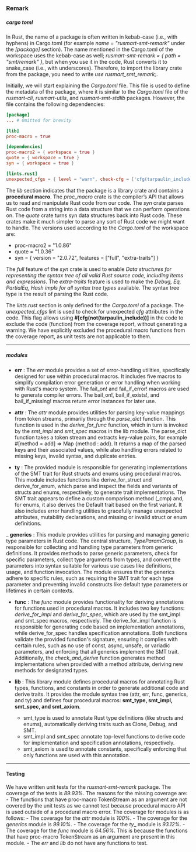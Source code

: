 ### Remark 

##### cargo toml

In Rust, the name of a package is often written in kebab-case (i.e., with hyphens) in Cargo.toml (for example _name = "rusmart-smt-remark"_ under the _[package]_ section). The name mentioned in the Cargo.toml of the workspace uses the kebab-case as well; _rusmart-smt-remark = { path = "smt/remark" }_, but when you use it in the code, Rust converts it to snake_case (i.e., with underscores). Therefore, to import the library crate from the package, you need to write _use rusmart\_smt\_remark;_.

Initially, we will start explaining the _Cargo.toml_ file. This file is used to define the metadata of the package, where it is similar to the _Cargo.toml_ file of the _rusmart-cli_, _rusmart-utils_, and _rusmart-smt-stdlib_ packages. However, the file contains the following dependencies:

```toml
[package]
... # Omitted for brevity

[lib]
proc-macro = true

[dependencies]
proc-macro2 = { workspace = true }
quote = { workspace = true }
syn = { workspace = true }

[lints.rust]
unexpected_cfgs = { level = "warn", check-cfg = ['cfg(tarpaulin_include)'] }
```

The _lib_ section indicates that the package is a library crate and contains a __procedural macro__. The _proc_macro_ crate is the compiler’s API that allows us to read and manipulate Rust code from our code. The _syn_ crate parses Rust code from a string into a data structure that we can perform operations on. The _quote_ crate turns syn data structures back into Rust code. These crates make it much simpler to parse any sort of Rust code we might want to handle. The versions used according to the _Cargo.toml_ of the workspace are:

- proc-macro2 = "1.0.86"
- quote = "1.0.36"
- syn = { version = "2.0.72", features = ["full", "extra-traits"] }

The _full_ feature of the _syn_ crate is used to enable _Data structures for representing the syntax tree of all valid Rust source code, including items and expressions_. The _extra-traits_ feature is used to make the _Debug, Eq, PartialEq, Hash impls for all syntax tree types_ available. The syntax tree type is the result of parsing the Rust code.

The _lints.rust_ section is only defined for the _Cargo.toml_ of a package. The _unexpected_cfgs_ lint is used to check for unexpected _cfg_ attributes in the code. This flag allows using __#[cfg(not(tarpaulin_include))]__ in the code to exclude the code (function) from the coverage report, without generating a warning. We have explicitly excluded the procedural macro functions from the coverage report, as unit tests are not applicable to them.

---

##### modules

- __err__ : The _err_ module provides a set of error-handling utilities, specifically designed for use within procedural macros. It includes five macros to simplify compilation error generation or error handling when working with Rust's macro system. The fail_on! and fail_if_error! macros are used to generate compiler errors. The bail_on!, bail_if_exists!, and bail_if_missing! macros return error instances for later use.

- __attr__ : The _attr_ module provides utilities for parsing key-value mappings from token streams, primarily through the _parse_dict_ function. This function is used in the _derive_for_func_ function, which in turn is invoked by the _smt_impl_ and _smt_spec_ macros in the lib module. The parse_dict function takes a token stream and extracts key-value pairs, for example #[method = add] => Map {method : add}. It returns a map of the parsed keys and their associated values, while also handling errors related to missing keys, invalid syntax, and duplicate entries.

- __ty__ : The provided module is responsible for generating implementations of the SMT trait for Rust structs and enums using procedural macros. This module includes functions like derive_for_struct and derive_for_enum, which parse and inspect the fields and variants of structs and enums, respectively, to generate trait implementations. The SMT trait appears to define a custom comparison method (_cmp) and, for enums, it also derives the Default trait based on the first variant. It also includes error handling utilities to gracefully manage unexpected attributes, mutability declarations, and missing or invalid struct or enum definitions.

_ __generics__ : This module provides utilities for parsing and managing generic type parameters in Rust code. The central structure, _TypeParamGroup_, is responsible for collecting and handling type parameters from generic definitions. It provides methods to parse generic parameters, check for specific parameters, collect type arguments from types, and convert the parameters into syntax suitable for various use cases like definitions, usage, and function invocation. The module ensures that the generics adhere to specific rules, such as requiring the SMT trait for each type parameter and preventing invalid constructs like default type parameters or lifetimes in certain contexts.

- __func__ : The _func_ module provides functionality for deriving annotations for functions used in procedural macros. It includes two key functions: _derive_for_impl_ and _derive_for_spec_, which are used by the smt_impl and smt_spec macros, respectively. The derive_for_impl function is responsible for generating code based on implementation annotations, while derive_for_spec handles specification annotations. Both functions validate the provided function's signature, ensuring it complies with certain rules, such as no use of const, async, unsafe, or variadic parameters, and enforcing that all generics implement the SMT trait. Additionally, the _check_and_derive_ function generates method implementations when provided with a method attribute, deriving new methods for designated types.

- __lib__ : This library module defines procedural macros for annotating Rust types, functions, and constants in order to generate additional code and derive traits. It provides the module syntax tree (attr, err, func, generics, and ty) and defines four procedural macros: __smt_type, smt_impl, smt_spec, and smt_axiom__.
    - smt_type is used to annotate Rust type definitions (like structs and enums), automatically deriving traits such as Clone, Debug, and SMT.
    - smt_impl and smt_spec annotate top-level functions to derive code for implementation and specification annotations, respectively.
    - smt_axiom is used to annotate constants, specifically enforcing that only functions are used with this annotation.

---

#### Testing

We have written unit tests for the _rusmart-smt-remark_ package. The coverage of the tests is _89.93%_. The reasons for the missing coverage are:
    - The functions that have proc-macro TokenStream as an argument are not covered by the unit tests as we cannot test because procedural macro API is used outside of a procedural macro error. 
The coverage for modules is as follows:
    - The coverage for the _attr_ module is _100%_.
    - The coverage for the _generics_ module is _99.10%_.
    - The coverage for the _ty__ module is _93.12%_.
    - The coverage for the _func_ module is _64.56%_. This is because the functions that have proc-macro TokenStream as an argument are present in this module.
    - The _err_ and _lib_ do not have any functions to test.
